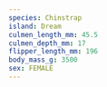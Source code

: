 ```yaml
---
species: Chinstrap
island: Dream
culmen_length_mm: 45.5
culmen_depth_mm: 17
flipper_length_mm: 196
body_mass_g: 3500
sex: FEMALE
---
```

